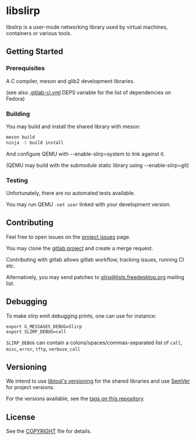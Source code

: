# libslirp

libslirp is a user-mode networking library used by virtual machines,
containers or various tools.

## Getting Started

### Prerequisites

A C compiler, meson and glib2 development libraries.

(see also [.gitlab-ci.yml](.gitlab-ci.yml) DEPS variable for the list
of dependencies on Fedora)

### Building

You may build and install the shared library with meson:

``` sh
meson build
ninja -C build install
```
And configure QEMU with --enable-slirp=system to link against it.

(QEMU may build with the submodule static library using --enable-slirp=git)

### Testing

Unfortunately, there are no automated tests available.

You may run QEMU ``-net user`` linked with your development version.

## Contributing

Feel free to open issues on the [project
issues](https://gitlab.freedesktop.org/slirp/libslirp/issues) page.

You may clone the [gitlab
project](https://gitlab.freedesktop.org/slirp/libslirp) and create a
merge request.

Contributing with gitlab allows gitlab workflow, tracking issues,
running CI etc.

Alternatively, you may send patches to slirp@lists.freedesktop.org
mailing list.

## Debugging

To make slirp emit debugging prints, one can use for instance:

```
export G_MESSAGES_DEBUG=Slirp
export SLIRP_DEBUG=call
```

`SLIRP_DEBUG` can contain a colons/spaces/commas-separated list of `call`,
`misc`, `error`, `tftp`, `verbose_call`

## Versioning

We intend to use [libtool's
versioning](https://www.gnu.org/software/libtool/manual/html_node/Updating-version-info.html)
for the shared libraries and use [SemVer](http://semver.org/) for
project versions.

For the versions available, see the [tags on this
repository](https://gitlab.freedesktop.org/slirp/libslirp/releases).

## License

See the [COPYRIGHT](COPYRIGHT) file for details.
